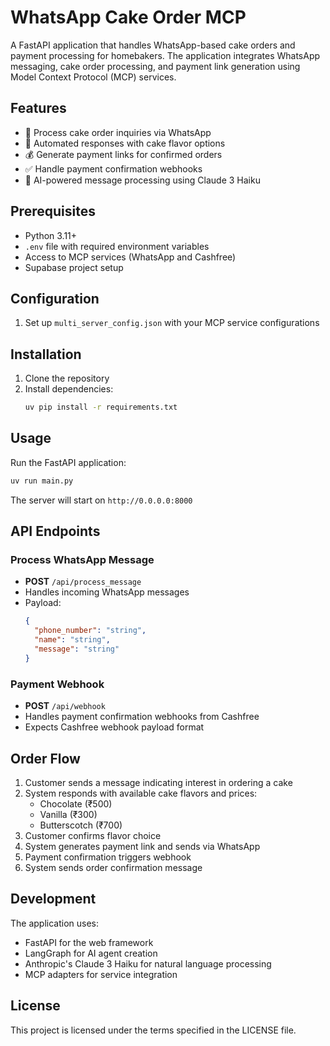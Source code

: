 # WhatsApp Cake Order MCP

A FastAPI application that handles WhatsApp-based cake orders and payment processing for homebakers. The application integrates WhatsApp messaging, cake order processing, and payment link generation using Model Context Protocol (MCP) services.

## Features

- 🎂 Process cake order inquiries via WhatsApp
- 💬 Automated responses with cake flavor options
- 💰 Generate payment links for confirmed orders
- ✅ Handle payment confirmation webhooks
- 🤖 AI-powered message processing using Claude 3 Haiku

## Prerequisites

- Python 3.11+
- `.env` file with required environment variables
- Access to MCP services (WhatsApp and Cashfree)
- Supabase project setup

## Configuration

1. Set up `multi_server_config.json` with your MCP service configurations


## Installation

1. Clone the repository
2. Install dependencies:
   ```bash
   uv pip install -r requirements.txt
   ```

## Usage

Run the FastAPI application:
```bash
uv run main.py
```

The server will start on `http://0.0.0.0:8000`

## API Endpoints

### Process WhatsApp Message
- **POST** `/api/process_message`
- Handles incoming WhatsApp messages
- Payload:
  ```json
  {
    "phone_number": "string",
    "name": "string",
    "message": "string"
  }
  ```

### Payment Webhook
- **POST** `/api/webhook`
- Handles payment confirmation webhooks from Cashfree
- Expects Cashfree webhook payload format

## Order Flow

1. Customer sends a message indicating interest in ordering a cake
2. System responds with available cake flavors and prices:
   - Chocolate (₹500)
   - Vanilla (₹300)
   - Butterscotch (₹700)
3. Customer confirms flavor choice
4. System generates payment link and sends via WhatsApp
5. Payment confirmation triggers webhook
6. System sends order confirmation message

## Development

The application uses:
- FastAPI for the web framework
- LangGraph for AI agent creation
- Anthropic's Claude 3 Haiku for natural language processing
- MCP adapters for service integration

## License

This project is licensed under the terms specified in the LICENSE file.